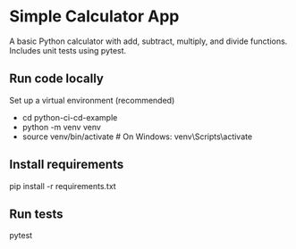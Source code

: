 # Simple Calculator App

A basic Python calculator with add, subtract, multiply, and divide functions. Includes unit tests using pytest.

## Run code locally
Set up a virtual environment (recommended)

- cd python-ci-cd-example
- python -m venv venv
- source venv/bin/activate # On Windows: venv\Scripts\activate

## Install requirements

pip install -r requirements.txt

## Run tests

pytest
